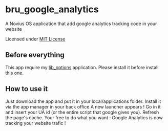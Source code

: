 bru_google_analytics
====================

A Novius OS application that add google analytics tracking code in your website

Licensed under [MIT License](http://opensource.org/licenses/MIT)

Before everything
--------------------
This app require my [lib_options](https://github.com/Foine/lib_options) application.
Please install it before install this one.


How to use it
--------------------
Just download the app and put it in your local/applications folder.
Install it via the app manager in your back office
A new launcher appears ! Go in it and insert your UA id (or the entire script that google gives you).
Refresh the page's cache.
Your free to do what you want : Google Analytics is now tracking your website trafic !

